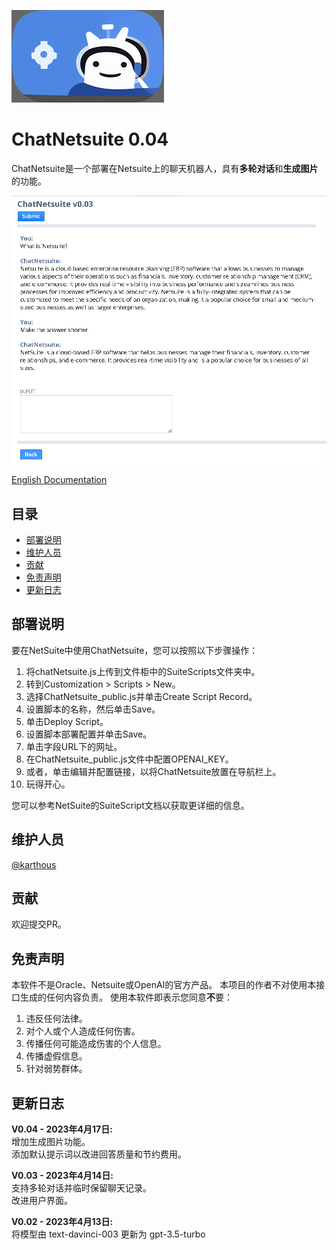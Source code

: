 ![image](ChatNetsuite_logo.png)

# ChatNetsuite 0.04

ChatNetsuite是一个部署在Netsuite上的聊天机器人，具有**多轮对话**和**生成图片**的功能。  

![image](ChatNetsuite_ui.png)

[English Documentation](README.md)  

## 目录
- [部署说明](#部署说明)
- [维护人员](#维护人员)
- [贡献](#贡献)
- [免责声明](#免责声明)
- [更新日志](#更新日志)

## 部署说明
要在NetSuite中使用ChatNetsuite，您可以按照以下步骤操作：
1. 将chatNetsuite.js上传到文件柜中的SuiteScripts文件夹中。
2. 转到Customization > Scripts > New。
3. 选择ChatNetsuite_public.js并单击Create Script Record。
4. 设置脚本的名称，然后单击Save。
5. 单击Deploy Script。
6. 设置脚本部署配置并单击Save。
7. 单击字段URL下的网址。
8. 在ChatNetsuite_public.js文件中配置OPENAI_KEY。
9. 或者，单击编辑并配置链接，以将ChatNetsuite放置在导航栏上。
10. 玩得开心。  

您可以参考NetSuite的SuiteScript文档以获取更详细的信息。  

## 维护人员
[@karthous](https://github.com/karthous)  

## 贡献
欢迎提交PR。  

## 免责声明
本软件不是Oracle、Netsuite或OpenAI的官方产品。
本项目的作者不对使用本接口生成的任何内容负责。
使用本软件即表示您同意**不**要：
1. 违反任何法律。
2. 对个人或个人造成任何伤害。
3. 传播任何可能造成伤害的个人信息。
4. 传播虚假信息。
5. 针对弱势群体。

## 更新日志

**V0.04 - 2023年4月17日:**  
增加生成图片功能。  
添加默认提示词以改进回答质量和节约费用。

**V0.03 - 2023年4月14日:**  
支持多轮对话并临时保留聊天记录。  
改进用户界面。

**V0.02 - 2023年4月13日:**  
将模型由 text-davinci-003 更新为 gpt-3.5-turbo